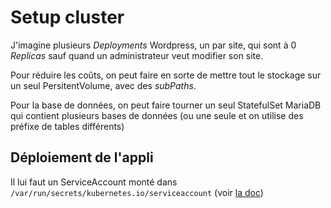 # Setup cluster
J'imagine plusieurs *Deployments* Wordpress, un par site, qui sont à 0 *Replicas* sauf quand
un administrateur veut modifier son site.

Pour réduire les coûts, on peut faire en sorte de mettre tout le stockage sur un seul PersitentVolume, avec 
des *subPaths*.

Pour la base de données, on peut faire tourner un seul StatefulSet MariaDB 
qui contient plusieurs bases de données (ou une seule et on utilise des préfixe de tables différents)

## Déploiement de l'appli
Il lui faut un ServiceAccount monté dans ``/var/run/secrets/kubernetes.io/serviceaccount`` (voir [la doc](https://github.com/kubernetes/client-go/tree/master/examples/in-cluster-client-configuration))

